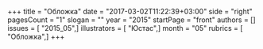 +++
title = "Обложка"
date = "2017-03-02T11:22:39+03:00"
side = "right"
pagesCount = "1"
slogan = ""
year = "2015"
startPage = "front"
authors = []
issues = [ "2015_05",]
illustrators = [ "Юстас",]
month = "05"
rubrics = [ "Обложка",]
+++
